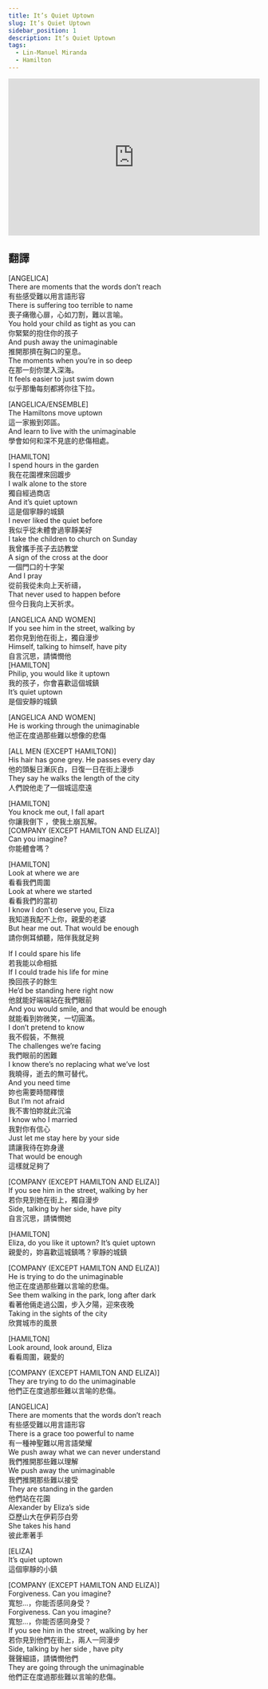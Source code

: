 ```yaml
---
title: It’s Quiet Uptown
slug: It’s Quiet Uptown
sidebar_position: 1
description: It’s Quiet Uptown
tags:
  - Lin-Manuel Miranda
  - Hamilton
---
```


<iframe width="100%" height="315" src="https://www.youtube.com/embed/bMAoOGnw9qQ" title="YouTube video player" frameborder="0" allow="accelerometer; autoplay; clipboard-write; encrypted-media; gyroscope; picture-in-picture; web-share" allowfullscreen></iframe>
  


## 翻譯
[ANGELICA]  
There are moments that the words don’t reach  
有些感受難以用言語形容  
There is suffering too terrible to name  
喪子痛徹心扉，心如刀割，難以言喻。  
You hold your child as tight as you can  
你緊緊的抱住你的孩子  
And push away the unimaginable  
推開那擠在胸口的窒息。  
The moments when you’re in so deep  
在那一刻你墜入深海。  
It feels easier to just swim down  
似乎那慟每刻都將你往下拉。  
  
[ANGELICA/ENSEMBLE]  
The Hamiltons move uptown  
這一家搬到郊區。  
And learn to live with the unimaginable  
學會如何和深不見底的悲傷相處。  
  
[HAMILTON]  
I spend hours in the garden  
我在花園裡來回踱步  
I walk alone to the store  
獨自經過商店  
And it’s quiet uptown  
這是個寧靜的城鎮  
I never liked the quiet before  
我似乎從未體會過寧靜美好  
I take the children to church on Sunday  
我曾攜手孩子去訪教堂  
A sign of the cross at the door  
一個門口的十字架  
And I pray  
從前我從未向上天祈禱，  
That never used to happen before  
但今日我向上天祈求。  
  
[ANGELICA AND WOMEN]  
If you see him in the street, walking by  
若你見到他在街上，獨自漫步  
Himself, talking to himself, have pity  
自言沉思，請憐憫他  
[HAMILTON]  
Philip, you would like it uptown  
我的孩子，你會喜歡這個城鎮  
It’s quiet uptown  
是個安靜的城鎮  
  
[ANGELICA AND WOMEN]  
He is working through the unimaginable  
他正在度過那些難以想像的悲傷  
  
[ALL MEN (EXCEPT HAMILTON)]  
His hair has gone grey. He passes every day  
他的頭髮日漸灰白，日復一日在街上漫歩  
They say he walks the length of the city  
人們說他走了一個城這麼遠  
  
[HAMILTON]  
You knock me out, I fall apart  
你讓我倒下 ，使我土崩瓦解。  
[COMPANY (EXCEPT HAMILTON AND ELIZA)]  
Can you imagine?  
你能體會嗎？  
  
[HAMILTON]  
Look at where we are  
看看我們周圍  
Look at where we started  
看看我們的當初  
I know I don’t deserve you, Eliza  
我知道我配不上你，親愛的老婆  
But hear me out. That would be enough  
請你側耳傾聽，陪伴我就足夠  
  
If I could spare his life  
若我能以命相抵  
If I could trade his life for mine  
換回孩子的餘生  
He’d be standing here right now  
他就能好端端站在我們眼前  
And you would smile, and that would be enough  
就能看到妳微笑，一切圓滿。  
I don’t pretend to know  
我不假裝，不無視  
The challenges we’re facing  
我們眼前的困難  
I know there’s no replacing what we’ve lost  
我曉得，逝去的無可替代。  
And you need time  
妳也需要時間釋懷  
But I’m not afraid  
我不害怕妳就此沉淪  
I know who I married  
我對你有信心  
Just let me stay here by your side  
請讓我待在妳身邊  
That would be enough  
這樣就足夠了  
  
[COMPANY (EXCEPT HAMILTON AND ELIZA)]  
If you see him in the street, walking by her  
若你見到她在街上，獨自漫步  
Side, talking by her side, have pity  
自言沉思，請憐憫她  
  
[HAMILTON]  
Eliza, do you like it uptown? It’s quiet uptown  
親愛的，妳喜歡這城鎮嗎？寧靜的城鎮  
  
[COMPANY (EXCEPT HAMILTON AND ELIZA)]  
He is trying to do the unimaginable  
他正在度過那些難以言喻的悲傷。  
See them walking in the park, long after dark  
看著他倆走過公園，步入夕陽，迎來夜晚  
Taking in the sights of the city  
欣賞城市的風景  
  
[HAMILTON]  
Look around, look around, Eliza  
看看周圍，親愛的  
  
[COMPANY (EXCEPT HAMILTON AND ELIZA)]  
They are trying to do the unimaginable  
他們正在度過那些難以言喻的悲傷。  
  
[ANGELICA]  
There are moments that the words don’t reach  
有些感受難以用言語形容  
There is a grace too powerful to name  
有一種神聖難以用言語榮耀  
We push away what we can never understand  
我們推開那些難以理解  
We push away the unimaginable  
我們推開那些難以接受  
They are standing in the garden  
他們站在花園  
Alexander by Eliza’s side  
亞歷山大在伊莉莎白旁  
She takes his hand  
彼此牽著手  
  
[ELIZA]  
It’s quiet uptown  
這個寧靜的小鎮  
  
[COMPANY (EXCEPT HAMILTON AND ELIZA)]  
Forgiveness. Can you imagine?  
寬恕...，你能否感同身受？  
Forgiveness. Can you imagine?  
寬恕...，你能否感同身受？  
If you see him in the street, walking by her  
若你見到他們在街上，兩人一同漫步  
Side, talking by her side , have pity  
聲聲細語，請憐憫他們  
They are going through the unimaginable  
他們正在度過那些難以言喻的悲傷。  

